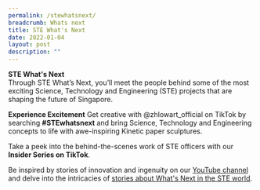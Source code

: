 ```yaml
---
permalink: /stewhatsnext/
breadcrumb: Whats next
title: STE What's Next
date: 2022-01-04
layout: post
description: ""
---
```

<b>STE What's Next</b>
<br>
Through STE What’s Next, you’ll meet the people behind some of the most exciting Science, Technology and Engineering (STE) projects that are shaping the future of Singapore.

**Experience Excitement**
Get creative with @zhlowart_official on TikTok by searching **#STEwhatsnext** and bring Science, Technology and Engineering concepts to life with awe-inspiring Kinetic paper sculptures.

Take a peek into the behind-the-scenes work of STE officers with our **Insider Series on TikTok**.

Be inspired by stories of innovation and ingenuity on our [YouTube channel](https://www.youtube.com/channel/UCi5gWzoT8u3M91W2CC8Pjsg) and delve into the intricacies of [stories about What's Next in the STE world](https://www.stewhatsnext.gov.sg/stories/greener-singapore-one-building-at-a-time/).
